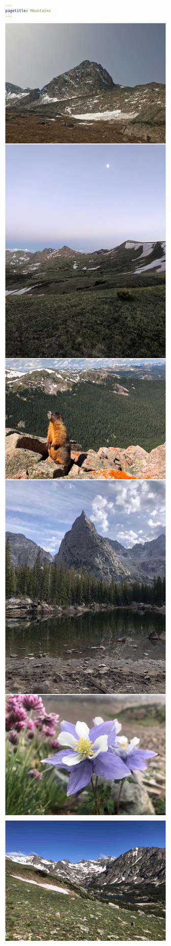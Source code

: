 ```yaml
---
pagetitle: Mountains
---
```

<div class="photo_gallery">
<div class="photo_column">
<a href="/images/mountains/indian_peaks.jpg"><img class="photo" src="/images/mountains/indian_peaks1.jpg" alt="A ridge above Blue Lake in the Indian Peak Wilderness."/></a>
<a href="/images/mountains/eaglesnest_night.jpg"><img class="photo" src="/images/mountains/eaglesnest_night1.jpg" alt="Sunset falls on Meridian Peak in the Eagles Nest Wilderness."/></a>
<a href="/images/mountains/marmot.jpg"><img class="photo" src="/images/mountains/marmot1.jpg" alt="A Yellow-Bellied Marmot in the James Peak Wilderness."/></a>
</div>
<div class="photo_column">
<a href="/images/mountains/lone_eagle.jpg"><img class="photo" src="/images/mountains/lone_eagle1.jpg" alt="Lone Eagle Peak in the Indian Peaks Wilderness."/></a>
<a href="/images/mountains/columbine.jpg"><img class="photo" src="/images/mountains/columbine1.jpg" alt="A Rocky Mountain Columbine in the San Juan National Forest."/></a>

<a href="/images/mountains/rainbow.jpg"><img class="photo" src="/images/mountains/rainbow1.jpg" alt="Rainbow lake from Arapaho Pass in the Indian Peaks Wilderness."/></a>
</div>
</div>
